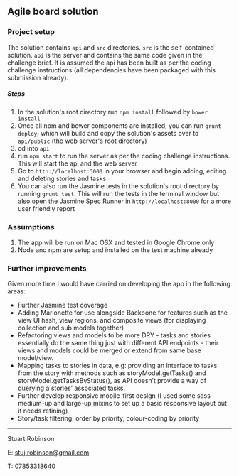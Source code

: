 ## Agile board solution

### Project setup

The solution contains `api` and `src` directories.
`src` is the self-contained solution.
`api` is the server and contains the same code given in the challenge brief.
It is assumed the api has been built as per the coding challenge instructions (all dependencies have been packaged with this submission already).

##### Steps
1. In the solution's root directory run `npm install` followed by `bower install`
2. Once all npm and bower components are installed, you can run `grunt deploy`, which will build and copy the solution's assets over to `api/public` (the web server's root directory)
3. cd into `api`
4. run `npm start` to run the server as per the coding challenge instructions.  This will start the api and the web server
5. Go to `http://localhost:3000` in your browser and begin adding, editing and deleting stories and tasks
6. You can also run the Jasmine tests in the solution's root directory by running `grunt test`.  This will run the tests in the terminal window but also open the Jasmine Spec Runner in `http://localhost:8000` for a more user friendly report

### Assumptions
1. The app will be run on Mac OSX and tested in Google Chrome only
2. Node and npm are setup and installed on the test machine already

### Further improvements
Given more time I would have carried on developing the app in the following areas:

 - Further Jasmine test coverage
 - Adding Marionette for use alongside Backbone for features such as the view UI hash, view regions, and composite views (for displaying collection and sub models together)
 - Refactoring views and models to be more DRY - tasks and stories essentially do the same thing just with different API endpoints - their views and models could be merged or extend from same base model/view.
 - Mapping tasks to stories in data, e.g: providing an interface to tasks from the story with methods such as storyModel.getTasks() and storyModel.getTasksByStatus(), as API doesn’t provide a way of querying a stories’ associated tasks.
 - Further develop responsive mobile-first design (I used some sass medium-up and large-up mixins to set up a basic responsive layout but it needs refining)
 - Story/task filtering, order by priority, colour-coding by priority
 
 ---
Stuart Robinson

E: stuj.robinson@gmail.com

T: 07853318640
 
